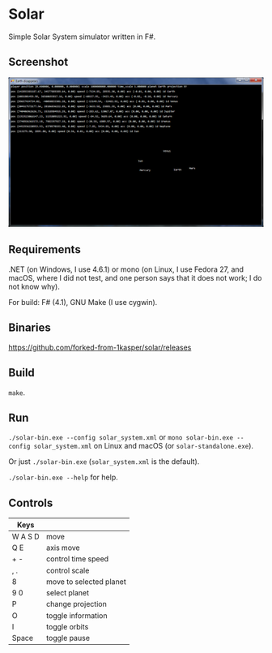 # Solar

Simple Solar System simulator written in F#.

## Screenshot

![Screenshot](screenshot.png)

## Requirements

.NET (on Windows, I use 4.6.1) or mono (on Linux, I use Fedora 27, and macOS, where I did not test, and one person says that it does not work; I do not know why).

For build: F# (4.1), GNU Make (I use cygwin).

## Binaries

https://github.com/forked-from-1kasper/solar/releases

## Build

`make`.

## Run

`./solar-bin.exe --config solar_system.xml` or `mono solar-bin.exe --config solar_system.xml` on Linux and macOS (or `solar-standalone.exe`).

Or just `./solar-bin.exe` (`solar_system.xml` is the default).

`./solar-bin.exe --help` for help.

## Controls

| Keys    |                                              |
|---------|----------------------------------------------|
| W A S D | move                                         |
| Q E     | axis move                                    |
| + -     | control time speed                           |
| , .     | control scale                                |
| 8       | move to selected planet                      |
| 9 0     | select planet                                |
| P       | change projection                            |
| O       | toggle information                           |
| I       | toggle orbits                                |
| Space   | toggle pause                                 |
